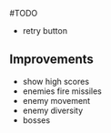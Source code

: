 #TODO
- retry button

## Improvements
- show high scores
- enemies fire missiles
- enemy movement
- enemy diversity
- bosses
